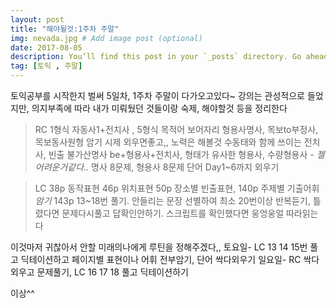```yaml
---
layout: post
title: "해야될것:1주차 주말"
img: nevada.jpg # Add image post (optional)
date: 2017-08-05 
description: You’ll find this post in your `_posts` directory. Go ahead and edit it and re-build the site to see your changes. # Add post description (optional)
tag: [토익 , 주말]
---
```

토익공부를 시작한지 벌써 5일차, 1주차 주말이 다가오고있다~
강의는 관성적으로 들었지만, 의지부족에 따라 내가 미뤄뒀던 것들이랑 숙제, 해야할것 등을 정리한다

> RC
1형식 자동사1+전치사 , 5형식 목적어 보어자리 형용사명사, 목보to부정사, 목보동사원형 암기
시제 외우면좋고,, 노력은 해볼것
수동태와 함께 쓰이는 전치사, 빈출 불가산명사
be+형용사+전치사, 형태가 유사한 형용사, 수량형용사 -<cite> 젤 어려운거같다..</cite>
명사 8문제, 형용사 8문제
단어 Day1~6까지 외우기

>LC 
38p 동작표현 46p 위치표현 50p 장소별 빈출표현, 140p 주제별 기출어휘 <cite>암기</cite>
143p 13~18번 풀기. 안들리는 문장 선별하여 최소 20번이상 반복듣기, 틀렸다면 문제다시풀고 답확인안하기. 스크립트를 확인했다면 웅엉웅얼 따라읽는다


이것마저 귀찮아서 안할 미래의나에게 루틴을 정해주겠다,,
토요일- LC 13 14 15번 풀고 딕테이션하고 페이지별 표현이나 어휘 전부암기, 단어 싹다외우기
일요일- RC 싹다외우고 문제풀기, LC 16 17 18 풀고 딕테이션하기

이상^^

